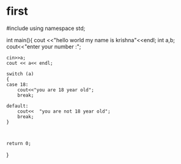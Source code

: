 # first
#include <iostream>
using namespace std;

int main(){
    cout <<"hello world my name is krishna"<<endl;
    int a,b;
    cout<<"enter your number :";

    cin>>a; 
    cout << a<< endl;

    switch (a)
    {
    case 18:
        cout<<"you are 18 year old";
        break;
    
    default:
        cout<<  "you are not 18 year old";
        break;
    }

    

    return 0;
}
